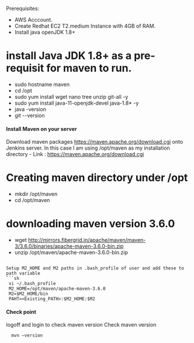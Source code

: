 Prerequisites:
- AWS Acccount.
- Create Redhat EC2 T2.medium Instance with 4GB of RAM.
- Install java openJDK 1.8+

# install Java JDK 1.8+ as a pre-requisit for maven to run.

- sudo hostname maven
- cd /opt
- sudo yum install wget nano tree unzip git-all -y
- sudo yum install java-11-openjdk-devel java-1.8* -y
- java -version
- git --version
#### Install Maven on your server
Download maven packages https://maven.apache.org/download.cgi onto Jenkins server. In this case I am using /opt/maven as my installation directory
	- Link : https://maven.apache.org/download.cgi
  # Creating maven directory under /opt
  - mkdir /opt/maven
  - cd /opt/maven
  # downloading maven version 3.6.0
  - wget http://mirrors.fibergrid.in/apache/maven/maven-3/3.6.0/binaries/apache-maven-3.6.0-bin.zip
  - unzip /opt/maven/apache-maven-3.6.0-bin.zip
 ```
	
Setup M2_HOME and M2 paths in .bash_profile of user and add these to path variable
```sh
  vi ~/.bash_profile
  M2_HOME=/opt/maven/apache-maven-3.6.0
  M2=$M2_HOME/bin
  PAHT=<Existing_PATH>:$M2_HOME:$M2
```
#### Check point 
logoff and login to check maven version
Check maven version 
```sh
  mvn –version
```
